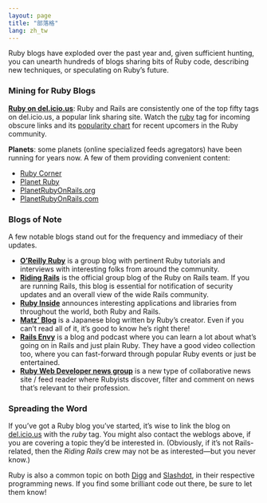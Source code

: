 ```yaml
---
layout: page
title: "部落格"
lang: zh_tw
---
```


Ruby blogs have exploded over the past year and, given sufficient
hunting, you can unearth hundreds of blogs sharing bits of Ruby code,
describing new techniques, or speculating on Ruby’s future.

### Mining for Ruby Blogs

[**Ruby on del.icio.us**][1]\: Ruby and Rails are consistently one of
the top fifty tags on del.icio.us, a popular link sharing site. Watch
the [ruby][1] tag for incoming obscure links and its [popularity
chart][2] for recent upcomers in the Ruby community.

**Planets**\: some planets (online specialized feeds agregators) have been running for years now. A few of them providing convenient content:

* [Ruby Corner][4]
* [Planet Ruby][5]
* [PlanetRubyOnRails.org][6]
* [PlanetRubyOnRails.com][7]

### Blogs of Note

A few notable blogs stand out for the frequency and immediacy of their
updates.

* [**O’Reilly Ruby**][8] is a group blog with pertinent Ruby tutorials
  and interviews with interesting folks from around the community.
* [**Riding Rails**][9] is the official group blog of the Ruby on Rails
  team. If you are running Rails, this blog is essential for
  notification of security updates and an overall view of the wide Rails
  community.
* [**Ruby Inside**][10] announces interesting applications and libraries
  from throughout the world, both Ruby and Rails.
* [**Matz’ Blog**][11] is a Japanese blog written by Ruby’s creator.
  Even if you can’t read all of it, it’s good to know he’s right there!
* [**Rails Envy**][12] is a blog and podcast where you can learn a lot
  about what’s going on in Rails and just plain Ruby. They have a good
  video collection too, where you can fast-forward through popular Ruby
  events or just be entertained.
* [**Ruby Web Developer news group**][13] is a new type of collaborative
  news site / feed reader where Rubyists discover, filter and comment on
  news that’s relevant to their profession.

### Spreading the Word

If you’ve got a Ruby blog you’ve started, it’s wise to link the blog on
[del.icio.us][14] with the *ruby* tag. You might also contact the
weblogs above, if you are covering a topic they’d be interested in.
(Obviously, if it’s not Rails-related, then the *Riding Rails* crew may
not be as interested—but you never know.)

Ruby is also a common topic on both [Digg][15] and [Slashdot][16], in
their respective programming news. If you find some brilliant code out
there, be sure to let them know!



[1]: http://del.icio.us/tag/ruby
[2]: http://del.icio.us/popular/ruby
[3]: http://technorati.com/search/ruby
[4]: http://rubycorner.com
[5]: http://planetruby.0x42.net/
[6]: http://www.planetrubyonrails.org/
[7]: http://www.planetrubyonrails.com/
[8]: http://oreillynet.com/ruby/
[9]: http://weblog.rubyonrails.org/
[10]: http://www.rubyinside.com/
[11]: http://www.rubyist.net/~matz/
[12]: http://railsenvy.com/
[13]: http://newsforwhatyoudo.com/groups/643ddee01cd911deaef1001aa018681c/news
[14]: http://del.icio.us
[15]: http://digg.com/programming
[16]: http://developers.slashdot.org/
